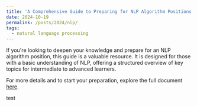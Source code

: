 ```yaml
---
title: 'A Comprehensive Guide to Preparing for NLP Algorithm Positions'
date: 2024-10-19
permalink: /posts/2024/nlp/
tags:
  - natural language processing
---
```


If you're looking to deepen your knowledge and prepare for an NLP algorithm position, this guide is a valuable resource. It is designed for those with a basic understanding of NLP, offering a structured overview of key topics for intermediate to advanced learners.

For more details and to start your preparation, explore the full document [here](https://yre3nwf118.feishu.cn/wiki/X5TuwzvsViSkk1kRC9HciwNYnyH?from=from_copylink).

test
